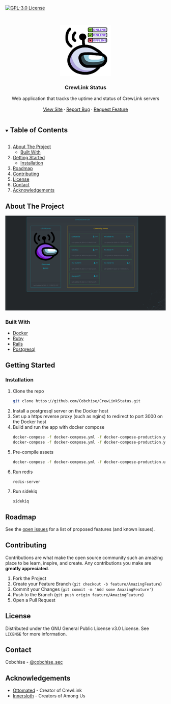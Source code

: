 [![GPL-3.0 License][license-shield]][license-url]

<br />
<p align="center">

  <img src="./app/assets/images/StatusLogo.png" width="160" height="160">

  <h3 align="center">CrewLink Status</h3>

  <p align="center">
    Web application that tracks the uptime and status of CrewLink servers 
    <br />
    <br />
    <a href="https://uptime.among-us.tech">View Site</a>
    ·
    <a href="https://github.com/Cobchise/CrewLinkStatus/issues">Report Bug</a>
    ·
    <a href="https://github.com/Cobchise/CrewLinkStatus/issues">Request Feature</a>
  </p>
</p>

<!-- TABLE OF CONTENTS -->
<details open="open">
  <summary><h2 style="display: inline-block">Table of Contents</h2></summary>
  <ol>
    <li>
      <a href="#about-the-project">About The Project</a>
      <ul>
        <li><a href="#built-with">Built With</a></li>
      </ul>
    </li>
    <li>
      <a href="#getting-started">Getting Started</a>
      <ul>
        <li><a href="#installation">Installation</a></li>
      </ul>
    </li>
    <li><a href="#roadmap">Roadmap</a></li>
    <li><a href="#contributing">Contributing</a></li>
    <li><a href="#license">License</a></li>
    <li><a href="#contact">Contact</a></li>
    <li><a href="#acknowledgements">Acknowledgements</a></li>
  </ol>
</details>

<!-- ABOUT THE PROJECT -->
## About The Project

<img src="CrewLinkStatusDemo.gif" alt="Logo">

### Built With

* [Docker](https://www.docker.com/)
* [Ruby](https://www.ruby-lang.org/en/)
* [Rails](https://rubyonrails.org/)
* [Postgresql](https://www.postgresql.org/)

## Getting Started

### Installation

1. Clone the repo
   ```sh
   git clone https://github.com/Cobchise/CrewLinkStatus.git
   ```
2. Install a postgresql server on the Docker host
3. Set up a https reverse proxy (such as nginx) to redirect to port 3000 on the Docker host
3. Build and run the app with docker compose
   ```sh
   docker-compose -f docker-compose.yml -f docker-compose-production.yml build web 
   docker-compose -f docker-compose.yml -f docker-compose-production.yml up -d web
   ```
4. Pre-compile assets
   ```sh
   docker-compose -f docker-compose.yml -f docker-compose-production.uml exec web rails assets:precompile
   ```
5. Run redis
   ```
   redis-server
   ```
6. Run sidekiq
   ```
   sidekiq
   ```

<!-- ROADMAP -->
## Roadmap

See the [open issues](https://github.com/Cobchise/CrewLinkStatus/issues) for a list of proposed features (and known issues).

<!-- CONTRIBUTING -->
## Contributing

Contributions are what make the open source community such an amazing place to be learn, inspire, and create. Any contributions you make are **greatly appreciated**.

1. Fork the Project
2. Create your Feature Branch (`git checkout -b feature/AmazingFeature`)
3. Commit your Changes (`git commit -m 'Add some AmazingFeature'`)
4. Push to the Branch (`git push origin feature/AmazingFeature`)
5. Open a Pull Request

<!-- LICENSE -->
## License

Distributed under the GNU General Public License v3.0 License. See `LICENSE` for more information.

<!-- CONTACT -->
## Contact

Cobchise - [@cobchise_sec](https://twitter.com/cobchise_sec)

<!-- ACKNOWLEDGEMENTS -->
## Acknowledgements

* [Ottomated](https://twitch.tv/ottomated) - Creator of CrewLink
* [Innersloth](https://innersloth.com) - Creators of Among Us

[license-shield]: https://img.shields.io/github/license/Cobchise/CrewLinkStatus.svg?style=flat-square 
[license-url]: https://github.com/Cobchise/CrewLinkStatus/blob/master/LICENSE